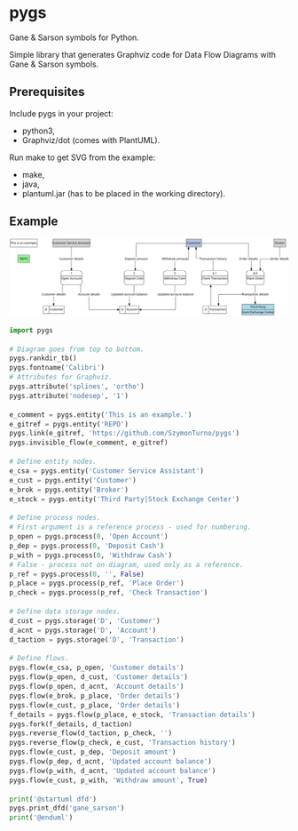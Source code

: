 # pygs

Gane &amp; Sarson symbols for Python.

Simple library that generates Graphviz code for
Data Flow Diagrams with Gane &amp; Sarson symbols.

## Prerequisites

Include pygs in your project:
- python3,
- Graphviz/dot (comes with PlantUML).

Run make to get SVG from the example:
- make,
- java,
- plantuml.jar (has to be placed in the working directory).

## Example

![Alt text](./docs/dfd.svg? "Result")

``` python
import pygs

# Diagram goes from top to bottom.
pygs.rankdir_tb()
pygs.fontname('Calibri')
# Attributes for Graphviz.
pygs.attribute('splines', 'ortho')
pygs.attribute('nodesep', '1')

e_comment = pygs.entity('This is an example.')
e_gitref = pygs.entity('REPO')
pygs.link(e_gitref, 'https://github.com/SzymonTurno/pygs')
pygs.invisible_flow(e_comment, e_gitref)

# Define entity nodes.
e_csa = pygs.entity('Customer Service Assistant')
e_cust = pygs.entity('Customer')
e_brok = pygs.entity('Broker')
e_stock = pygs.entity('Third Party|Stock Exchange Center')

# Define process nodes.
# First argument is a reference process - used for numbering.
p_open = pygs.process(0, 'Open Account')
p_dep = pygs.process(0, 'Deposit Cash')
p_with = pygs.process(0, 'Withdraw Cash')
# False - process not on diagram, used only as a reference.
p_ref = pygs.process(0, '', False)
p_place = pygs.process(p_ref, 'Place Order')
p_check = pygs.process(p_ref, 'Check Transaction')

# Define data storage nodes.
d_cust = pygs.storage('D', 'Customer')
d_acnt = pygs.storage('D', 'Account')
d_taction = pygs.storage('D', 'Transaction')

# Define flows.
pygs.flow(e_csa, p_open, 'Customer details')
pygs.flow(p_open, d_cust, 'Customer details')
pygs.flow(p_open, d_acnt, 'Account details')
pygs.flow(e_brok, p_place, 'Order details')
pygs.flow(e_cust, p_place, 'Order details')
f_details = pygs.flow(p_place, e_stock, 'Transaction details')
pygs.fork(f_details, d_taction)
pygs.reverse_flow(d_taction, p_check, '')
pygs.reverse_flow(p_check, e_cust, 'Transaction history')
pygs.flow(e_cust, p_dep, 'Deposit amount')
pygs.flow(p_dep, d_acnt, 'Updated account balance')
pygs.flow(p_with, d_acnt, 'Updated account balance')
pygs.flow(e_cust, p_with, 'Withdraw amount', True)

print('@startuml dfd')
pygs.print_dfd('gane_sarson')
print('@enduml')
```
